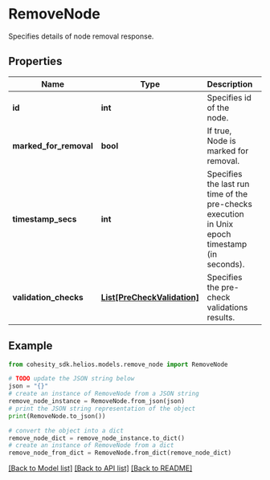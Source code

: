 # RemoveNode

Specifies details of node removal response.

## Properties

Name | Type | Description | Notes
------------ | ------------- | ------------- | -------------
**id** | **int** | Specifies id of the node. | [optional] 
**marked_for_removal** | **bool** | If true, Node is marked for removal. | [optional] 
**timestamp_secs** | **int** | Specifies the last run time of the pre-checks execution in Unix epoch timestamp (in seconds). | [optional] 
**validation_checks** | [**List[PreCheckValidation]**](PreCheckValidation.md) | Specifies the pre-check validations results. | [optional] 

## Example

```python
from cohesity_sdk.helios.models.remove_node import RemoveNode

# TODO update the JSON string below
json = "{}"
# create an instance of RemoveNode from a JSON string
remove_node_instance = RemoveNode.from_json(json)
# print the JSON string representation of the object
print(RemoveNode.to_json())

# convert the object into a dict
remove_node_dict = remove_node_instance.to_dict()
# create an instance of RemoveNode from a dict
remove_node_from_dict = RemoveNode.from_dict(remove_node_dict)
```
[[Back to Model list]](../README.md#documentation-for-models) [[Back to API list]](../README.md#documentation-for-api-endpoints) [[Back to README]](../README.md)



